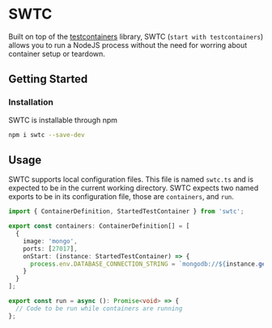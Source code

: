 # SWTC

Built on top of the [testcontainers](https://github.com/testcontainers/testcontainers-node) library, SWTC (`start with testcontainers`) allows you to run a NodeJS process without the need for worring about container setup or teardown.

## Getting Started

### Installation

SWTC is installable through npm

```bash
npm i swtc --save-dev
```

## Usage

SWTC supports local configuration files. This file is named `swtc.ts` and is expected to be in the current working directory. SWTC expects two named exports to be in its configuration file, those are `containers`, and `run`.

```ts
import { ContainerDefinition, StartedTestContainer } from 'swtc';

export const containers: ContainerDefinition[] = [
  {
    image: 'mongo',
    ports: [27017],
    onStart: (instance: StartedTestContainer) => {
      process.env.DATABASE_CONNECTION_STRING = `mongodb://${instance.getHost()}:${instance.getMappedPort(27017)}`;
    }
  }
];

export const run = async (): Promise<void> => {
  // Code to be run while containers are running
};
```
